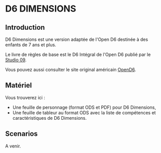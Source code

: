 # D6 DIMENSIONS

## Introduction

D6 Dimensions est une version adaptée de l'Open D6 destinée à des enfants de 7 ans et plus.

Le livre de règles de base est le D6 Intégral de l'Open D6 publié par le [Studio 09](http://www.studio09.net/).

Vous pouvez aussi consulter le site original américain [OpenD6](http://opend6.wikidot.com/).

## Matériel

Vous trouverez ici :

  * Une feuille de personnage (format ODS et PDF) pour D6 Dimensions,
  * Une feuille de tableur au format ODS avec la liste de compétences et caractéristiques de D6 Dimensions.

## Scenarios

A venir.




